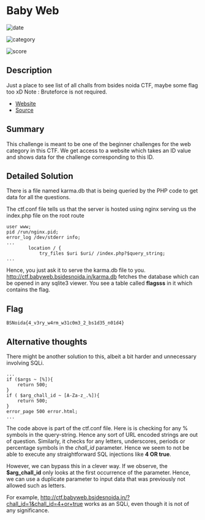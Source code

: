 # Baby Web

![date](https://img.shields.io/badge/date-07.08.2021-brightgreen.svg)  

![category](https://img.shields.io/badge/category-web-lightgrey.svg)

![score](https://img.shields.io/badge/score-420/500-blue.svg)

## Description

Just a place to see list of all challs from bsides noida CTF, maybe some flag too xD
Note : Bruteforce is not required.

- [Website](http://ctf.babyweb.bsidesnoida.in/)
- [Source](https://storage.googleapis.com/noida_ctf/Web/baby_web.zip)

## Summary
This challenge is meant to be one of the beginner challenges for the web category in this CTF.
We get access to a website which takes an ID value and shows data for the challenge corresponding to this ID.

## Detailed Solution
There is a file named karma.db that is being queried by the PHP code to get data for all the questions.

The ctf.conf file tells us that the server is hosted using nginx serving us the index.php file on the root route

```
user www;
pid /run/nginx.pid;
error_log /dev/stderr info;
...
		location / {
            try_files $uri $uri/ /index.php?$query_string;
...
```

Hence, you just ask it to serve the karma.db file to you.
http://ctf.babyweb.bsidesnoida.in/karma.db fetches the database which can be opened in any sqlite3 viewer. You see a table called **flagsss** in it which contains the flag.

## Flag
```
BSNoida{4_v3ry_w4rm_w31c0m3_2_bs1d35_n01d4}
```

## Alternative thoughts
There might be another solution to this, albeit a bit harder and unnecessary involving SQLi.
```
...
if ($args ~ [%]){
    return 500;
}
if ( $arg_chall_id ~ [A-Za-z_.%]){
    return 500;
}
error_page 500 error.html;
...
```
The code above is part of the ctf.conf file. Here is is checking for any % symbols in the query-string. Hence any sort of URL encoded strings are out of question. Similarly, it checks for any letters, underscores, periods or percentage symbols in the *chall_id* parameter. Hence we seem to not be able to execute any straightforward SQL injections like **4 OR true**.

However, we can bypass this in a clever way. If we observe, the **$arg_chall_id** only looks at the first occurrence of the parameter. Hence, we can use a duplicate parameter to input data that was previously not allowed such as letters.

For example, http://ctf.babyweb.bsidesnoida.in/?chall_id=1&chall_id=4+or+true works as an SQLi, even though it is not of any significance.
